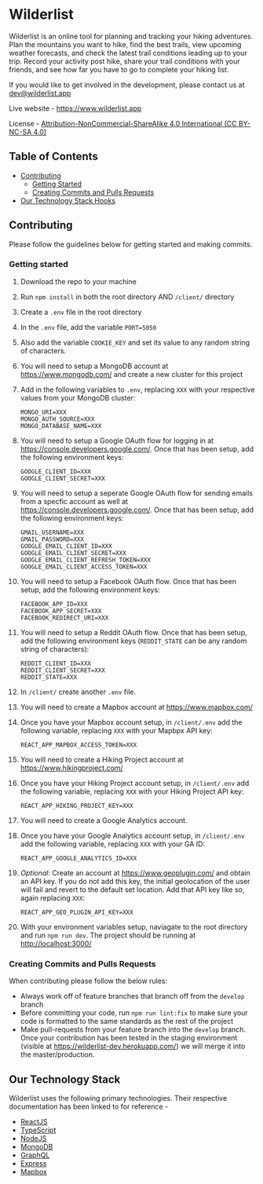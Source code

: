 # Wilderlist

Wilderlist is an online tool for planning and tracking your hiking adventures. Plan the mountains you want to hike, find the best trails, view upcoming weather forecasts, and check the latest trail conditions leading up to your trip. Record your activity post hike, share your trail conditions with your friends, and see how far you have to go to complete your hiking list.

If you would like to get involved in the development, please contact us at dev@wilderlist.app

Live website - https://www.wilderlist.app

License - [Attribution-NonCommercial-ShareAlike 4.0 International (CC BY-NC-SA 4.0)](https://creativecommons.org/licenses/by-nc-sa/4.0/)

## Table of Contents
  - [Contributing](#contributing)
    - [Getting Started](#gettingstarted)
    - [Creating Commits and Pulls Requests](#commitsandpullrequests)
  - [Our Technology Stack Hooks](#techstack)

<a name="contributing"/>

## Contributing

Please follow the guidelines below for getting started and making commits.

<a name="gettingstarted"/>

### Getting started

1. Download the repo to your machine
1. Run `npm install` in both the root directory AND `/client/` directory
1. Create a `.env` file in the root directory
1. In the `.env` file, add the variable `PORT=5050`
1. Also add the variable `COOKIE_KEY` and set its value to any random string of characters.
1. You will need to setup a MongoDB account at https://www.mongodb.com/ and create a new cluster for this project
1. Add in the following variables to `.env`, replacing `XXX` with your respective values from your MongoDB cluster:

   ```
   MONGO_URI=XXX
   MONGO_AUTH_SOURCE=XXX
   MONGO_DATABASE_NAME=XXX
   ```

1. You will need to setup a Google OAuth flow for logging in at https://console.developers.google.com/. Once that has been setup, add the following environment keys: 

    ```
    GOOGLE_CLIENT_ID=XXX
    GOOGLE_CLIENT_SECRET=XXX
    ```

1. You will need to setup a seperate Google OAuth flow for sending emails from a specfic account as well at https://console.developers.google.com/. Once that has been setup, add the following environment keys: 

    ```
    GMAIL_USERNAME=XXX
    GMAIL_PASSWORD=XXX
    GOOGLE_EMAIL_CLIENT_ID=XXX
    GOOGLE_EMAIL_CLIENT_SECRET=XXX
    GOOGLE_EMAIL_CLIENT_REFRESH_TOKEN=XXX
    GOOGLE_EMAIL_CLIENT_ACCESS_TOKEN=XXX
    ```

1. You will need to setup a Facebook OAuth flow. Once that has been setup, add the following environment keys: 

    ```
    FACEBOOK_APP_ID=XXX
    FACEBOOK_APP_SECRET=XXX
    FACEBOOK_REDIRECT_URI=XXX
    ```

1. You will need to setup a Reddit OAuth flow. Once that has been setup, add the following environment keys (`REDDIT_STATE` can be any random string of characters): 

    ```
    REDDIT_CLIENT_ID=XXX
    REDDIT_CLIENT_SECRET=XXX
    REDDIT_STATE=XXX
    ```

1. In `/client/` create another `.env` file.
1. You will need to create a Mapbox account at https://www.mapbox.com/
1. Once you have your Mapbox account setup, in `/client/.env` add the following variable, replacing `XXX` with your Mapbpx API key:

   ```
   REACT_APP_MAPBOX_ACCESS_TOKEN=XXX
   ```

1. You will need to create a Hiking Project account at https://www.hikingproject.com/
1. Once you have your Hiking Project account setup, in `/client/.env` add the following variable, replacing `XXX` with your Hiking Project API key:

   ```
   REACT_APP_HIKING_PROJECT_KEY=XXX
   ```

1. You will need to create a Google Analytics account.
1. Once you have your Google Analytics account setup, in `/client/.env` add the following variable, replacing `XXX` with your GA ID:

   ```
   REACT_APP_GOOGLE_ANALYTICS_ID=XXX
   ```

1. *Optional*: Create an account at https://www.geoplugin.com/ and obtain an API key. If you do not add this key, the initial geolocation of the user will fail and revert to the default set location. Add that API key like so, again replacing `XXX`:

   ```
   REACT_APP_GEO_PLUGIN_API_KEY=XXX
   ```

1. With your environment variables setup, naviagate to the root directory and run `npm run dev`. The project should be running at [http://localhost:3000/](http://localhost:3000/)

<a name="commitsandpullrequests"/>

### Creating Commits and Pulls Requests

When contributing please follow the below rules:

- Always work off of feature branches that branch off from the `develop` branch
- Before committing your code, run `npm run lint:fix` to make sure your code is formatted to the same standards as the rest of the project
- Make pull-requests from your feature branch into the `develop` branch. Once your contribution has been tested in the staging environment (visible at https://wilderlist-dev.herokuapp.com/) we will merge it into the master/production.

<a name="techstack"/>

## Our Technology Stack

Wilderlist uses the following primary technologies. Their respective documentation has been linked to for reference -

- [ReactJS](https://reactjs.org/docs/getting-started.html)
- [TypeScript](https://www.typescriptlang.org/docs/home.html)
- [NodeJS](https://nodejs.org/en/docs/)
- [MongoDB](https://docs.mongodb.com/manual/introduction/)
- [GraphQL](https://graphql.org/learn/)
- [Express](https://expressjs.com/)
- [Mapbox](https://docs.mapbox.com/mapbox-gl-js/api/)
